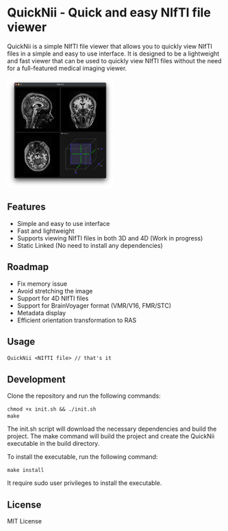 # QuickNii - Quick and easy NIfTI file viewer

QuickNii is a simple NIfTI file viewer that allows you to quickly view NIfTI files in a simple and easy to use interface. It is designed to be a lightweight and fast viewer that can be used to quickly view NIfTI files without the need for a full-featured medical imaging viewer.

<img src="./README.assets/demo.png" alt="demo" style="zoom:25%;" />


## Features

- Simple and easy to use interface
- Fast and lightweight
- Supports viewing NIfTI files in both 3D and 4D (Work in progress)
- Static Linked (No need to install any dependencies)

## Roadmap
- Fix memory issue
- Avoid stretching the image
- Support for 4D NIfTI files
- Support for BrainVoyager format (VMR/V16, FMR/STC)
- Metadata display
- Efficient orientation transformation to RAS

## Usage
```
QuickNii <NIfTI file> // that's it
```

## Development
Clone the repository and run the following commands:
```
chmod +x init.sh && ./init.sh
make
```
The init.sh script will download the necessary dependencies and build the project. The make command will build the project and create the QuickNii executable in the build directory.

To install the executable, run the following command:
```
make install
```
It require sudo user privileges to install the executable.

## License
MIT License
